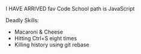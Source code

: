 I HAVE ARRIVED
fav Code School path is JavaScript

Deadly Skills:
* Macaroni & Cheese
* Hitting Ctrl+S eight times
* Killing history using git rebase